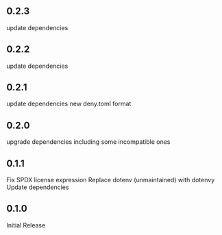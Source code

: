 ## 0.2.3

update dependencies

## 0.2.2

update dependencies

## 0.2.1

update dependencies
new deny.toml format

## 0.2.0

upgrade dependencies including some incompatible ones

## 0.1.1

Fix SPDX license expression
Replace dotenv (unmaintained) with dotenvy
Update dependencies

## 0.1.0

Initial Release
